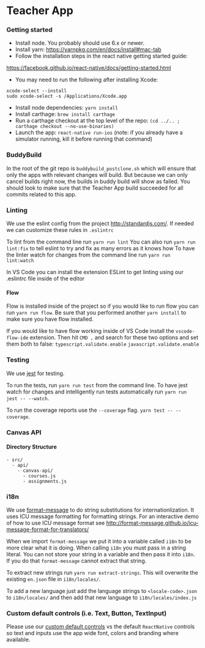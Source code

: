 # Teacher App

### Getting started

- Install node. You probably should use 6.x or newer.
- Install yarn: https://yarnpkg.com/en/docs/install#mac-tab
- Follow the installation steps in the react native getting started guide:

https://facebook.github.io/react-native/docs/getting-started.html

- You may need to run the following after installing Xcode:

```
xcode-select --install
sudo xcode-select -s /Applications/Xcode.app
```

- Install node dependencies: `yarn install`
- Install carthage: `brew install carthage`
- Run a carthage checkout at the top level of the repo:
  `(cd ../.. ; carthage checkout --no-use-binaries)`
- Launch the app: `react-native run-ios`
  (note: if you already have a simulator running, kill it before running that
   command)

### BuddyBuild
In the root of the git repo is `buddybuild_postclone.sh` which will ensure that only the apps
with relevant changes will build. But because we can only cancel builds right now, the builds
in buddy build will show as failed. You should look to make sure that the Teacher App build
succeeded for all commits related to this app.

### Linting
We use the eslint config from the project http://standardjs.com/.
If needed we can customize these rules in `.eslintrc`

To lint from the command line run `yarn run lint`
You can also run `yarn run lint:fix` to tell eslint to try and fix as many errors as it knows how
To have the linter watch for changes from the command line run `yarn run lint:watch`

In VS Code you can install the extension ESLint to get linting using our .eslintrc file inside of the editor

#### Flow

Flow is installed inside of the project so if you would like to run flow you can run
`yarn run flow`. Be sure that you performed another `yarn install` to make sure you have flow installed.

If you would like to have flow working inside of VS Code install the `vscode-flow-ide` extension.
Then hit `CMD ,` and search for these two options and set them both to false:
`typescript.validate.enable`
`javascript.validate.enable`

### Testing

We use [jest](https://facebook.github.io/jest/) for testing.

To run the tests, run `yarn run test` from the command line. To have jest watch
for changes and intelligently run tests automatically run `yarn run jest -- --watch`.

To run the coverage reports use the `--coverage` flag. `yarn test -- --coverage`.

### Canvas API

#### Directory Structure

```
- src/
  - api/
    - canvas-api/
      - courses.js
      - assignments.js
```

### i18n

We use [format-message](https://github.com/format-message/format-message) to do string substitutions
for internationlization. It uses ICU message formatting for formatting strings. For an interactive demo
of how to use ICU message format see http://format-message.github.io/icu-message-format-for-translators/

When we import `format-message` we put it into a variable called `i18n` to be more clear what it is doing.
When calling `i18n` you must pass in a string literal. You can not store your string in a variable
and then pass it into `i18n`. If you do that `format-message` cannot extract that string.

To extract new strings run `yarn run extract-strings`. This will overwrite the existing `en.json` file
in `i18n/locales/`.

To add a new language just add the language strings to `<locale-code>.json` to `i18n/locales/` and then add
that new language to `i18n/locales/index.js`

### Custom default controls (i.e. Text, Button, TextInput)
Please use our [custom default controls](docs/CUSTOM_DEFAULT_CONTROLS.md) vs the default `ReactNative` controls so text and inputs use the app wide font, colors and branding where available.
